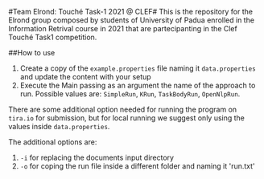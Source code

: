 #Team Elrond: Touché Task-1 2021 @ CLEF#
This is the repository for the Elrond group composed by students of University of Padua enrolled in the Information Retrival course in 2021 that are partecipanting in the Clef Touché Task1 competition.

##How to use
1. Create a copy of the `example.properties` file naming it `data.properties` and update the content with your setup
2. Execute the Main passing as an argument the name of the approach to run.
Possible values are: `SimpleRun`, `KRun`, `TaskBodyRun`, `OpenNlpRun`.
   
There are some additional option needed for running the program on `tira.io` for submission, but for local running we suggest only using the values inside `data.properties`.

The additional options are:
1. `-i` for replacing the documents input directory
2. `-o` for coping the run file inside a different folder and naming it 'run.txt'